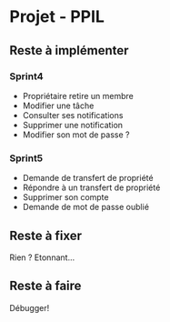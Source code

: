 # Projet - PPIL

## Reste à implémenter

### Sprint4

- Propriétaire retire un membre
- Modifier une tâche
- Consulter ses notifications
- Supprimer une notification
- Modifier son mot de passe ?

### Sprint5

- Demande de transfert de propriété
- Répondre à un transfert de propriété
- Supprimer son compte
- Demande de mot de passe oublié

## Reste à fixer

Rien ? Etonnant...

## Reste à faire
Débugger!